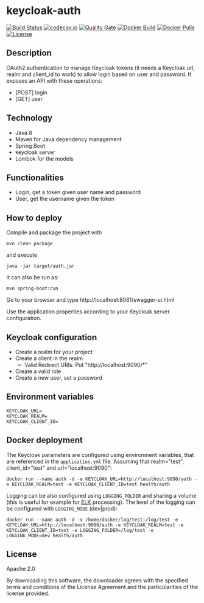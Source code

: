 # keycloak-auth

[![Build Status](https://travis-ci.org/AriHealth/keycloak-auth.svg?branch=master)](https://travis-ci.org/AriHealth/keycloak-auth) 
[![codecov.io](https://codecov.io/gh/AriHealth/keycloak-auth/branch/master/graphs/badge.svg)](http://codecov.io/gh/AriHealth/keycloak-auth)
[![Quality Gate](https://sonarcloud.io/api/project_badges/measure?project=net.atos.ari:auth&metric=alert_status)](https://sonarcloud.io/dashboard/index/net.atos.ari:auth)
[![Docker Build](https://img.shields.io/docker/cloud/build/arihealth/oauth-easy)](https://cloud.docker.com/u/arihealth/repository/docker/arihealth/oauth-easy)
[![Docker Pulls](https://img.shields.io/docker/pulls/arihealth/oauth-easy)](https://cloud.docker.com/u/arihealth/repository/docker/arihealth/oauth-easy)
[![License](https://img.shields.io/badge/License-Apache%202.0-green.svg)](https://opensource.org/licenses/Apache-2.0)

## Description

OAuth2 authentication to manage Keycloak tokens (it needs a Keycloak url, realm and client_id to work) to allow login based on user and password. It exposes an API with these operations:

- [POST] login
- [GET] user

## Technology

- Java 8
- Maven for Java dependency management
- Spring Boot 
- keycloak server
- Lombok for the models

## Functionalities

- Login, get a token given user name and password
- User, get the username given the token

## How to deploy

Compile and package the project with

```
mvn clean package
```

and execute

```
java -jar target/auth.jar
```

It can also be run as:

```
mvn spring-boot:run
```

Go to your browser and type http://localhost:8081/swagger-ui.html

Use the application properties according to your Keycloak server configuration.

## Keycloak configuration

- Create a realm for your project
- Create a client in the realm
	- Valid Redirect URIs: Put "http://localhost:9090/*"
- Create a valid role
- Create a new user, set a password

## Environment variables

    KEYCLOAK_URL=
    KEYCLOAK_REALM=
    KEYCLOAK_CLIENT_ID=

## Docker deployment

The Keycloak parameters are configured using environment variables, that are referenced in the `application.yml` file. Assuming that realm="test", client_id="test" and url="localhost:9090":

```
docker run --name auth -d -e KEYCLOAK_URL=http://localhost:9090/auth -e KEYCLOAK_REALM=test -e KEYCLOAK_CLIENT_ID=test health/auth
```

Logging can be also configured using `LOGGING_FOLDER` and sharing a volume (this is useful for example for [ELK](https://www.elastic.co/elk-stack) processing). The level of the logging can be configured with `LOGGING_MODE` (dev|prod):

```
docker run --name auth -d -v /home/docker/log/test:/log/test -e KEYCLOAK_URL=http://localhost:9090/auth -e KEYCLOAK_REALM=test -e KEYCLOAK_CLIENT_ID=test -e LOGGING_FOLDER=/log/test -e LOGGING_MODE=dev health/auth
```

## License

Apache 2.0

By downloading this software, the downloader agrees with the specified terms and conditions of the License Agreement and the particularities of the license provided.
